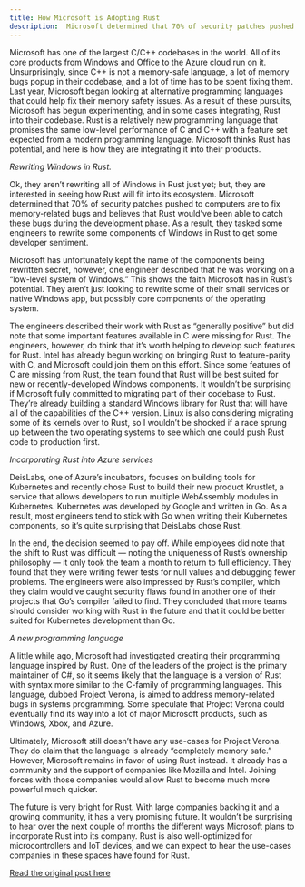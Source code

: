 ```yaml
---
title: How Microsoft is Adopting Rust
description:  Microsoft determined that 70% of security patches pushed to computers are to fix memory-related bugs and believes that Rust would’ve been able to catch these bugs during the development phase
---
```


<!-- ![](/img/microsoft.jpeg) -->

Microsoft has one of the largest C/C++ codebases in the world. All of its core products from Windows and Office to the Azure cloud run on it. Unsurprisingly, since C++ is not a memory-safe language, a lot of memory bugs popup in their codebase, and a lot of time has to be spent fixing them. Last year, Microsoft began looking at alternative programming languages that could help fix their memory safety issues. As a result of these pursuits, Microsoft has begun experimenting, and in some cases integrating, Rust into their codebase. Rust is a relatively new programming language that promises the same low-level performance of C and C++ with a feature set expected from a modern programming language. Microsoft thinks Rust has potential, and here is how they are integrating it into their products.

*Rewriting Windows in Rust.*

Ok, they aren’t rewriting all of Windows in Rust just yet; but, they are interested in seeing how Rust will fit into its ecosystem. Microsoft determined that 70% of security patches pushed to computers are to fix memory-related bugs and believes that Rust would’ve been able to catch these bugs during the development phase. As a result, they tasked some engineers to rewrite some components of Windows in Rust to get some developer sentiment.

Microsoft has unfortunately kept the name of the components being rewritten secret, however, one engineer described that he was working on a “low-level system of Windows.” This shows the faith Microsoft has in Rust’s potential. They aren’t just looking to rewrite some of their small services or native Windows app, but possibly core components of the operating system.

The engineers described their work with Rust as “generally positive” but did note that some important features available in C were missing for Rust. The engineers, however, do think that it’s worth helping to develop such features for Rust. Intel has already begun working on bringing Rust to feature-parity with C, and Microsoft could join them on this effort. Since some features of C are missing from Rust, the team found that Rust will be best suited for new or recently-developed Windows components. It wouldn’t be surprising if Microsoft fully committed to migrating part of their codebase to Rust. They’re already building a standard Windows library for Rust that will have all of the capabilities of the C++ version. Linux is also considering migrating some of its kernels over to Rust, so I wouldn’t be shocked if a race sprung up between the two operating systems to see which one could push Rust code to production first.

*Incorporating Rust into Azure services*

DeisLabs, one of Azure’s incubators, focuses on building tools for Kubernetes and recently chose Rust to build their new product Krustlet, a service that allows developers to run multiple WebAssembly modules in Kubernetes. Kubernetes was developed by Google and written in Go. As a result, most engineers tend to stick with Go when writing their Kubernetes components, so it’s quite surprising that DeisLabs chose Rust.

In the end, the decision seemed to pay off. While employees did note that the shift to Rust was difficult — noting the uniqueness of Rust’s ownership philosophy — it only took the team a month to return to full efficiency. They found that they were writing fewer tests for null values and debugging fewer problems. The engineers were also impressed by Rust’s compiler, which they claim would’ve caught security flaws found in another one of their projects that Go’s compiler failed to find. They concluded that more teams should consider working with Rust in the future and that it could be better suited for Kubernetes development than Go.

*A new programming language*

A little while ago, Microsoft had investigated creating their programming language inspired by Rust. One of the leaders of the project is the primary maintainer of C#, so it seems likely that the language is a version of Rust with syntax more similar to the C-family of programming languages. This language, dubbed Project Verona, is aimed to address memory-related bugs in systems programming. Some speculate that Project Verona could eventually find its way into a lot of major Microsoft products, such as Windows, Xbox, and Azure.

Ultimately, Microsoft still doesn’t have any use-cases for Project Verona. They do claim that the language is already “completely memory safe.” However, Microsoft remains in favor of using Rust instead. It already has a community and the support of companies like Mozilla and Intel. Joining forces with those companies would allow Rust to become much more powerful much quicker.

The future is very bright for Rust. With large companies backing it and a growing community, it has a very promising future. It wouldn’t be surprising to hear over the next couple of months the different ways Microsoft plans to incorporate Rust into its company. Rust is also well-optimized for microcontrollers and IoT devices, and we can expect to hear the use-cases companies in these spaces have found for Rust.

[Read the original post here](https://medium.com/@tinocaer/how-microsoft-is-adopting-rust-e0f8816566ba)